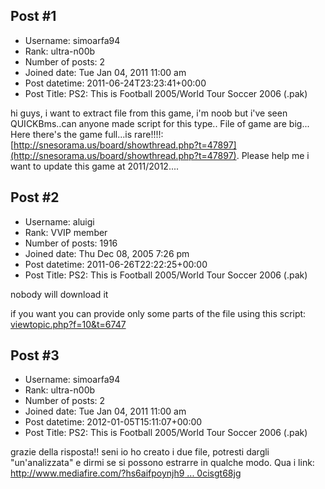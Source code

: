 ## Post #1
- Username: simoarfa94
- Rank: ultra-n00b
- Number of posts: 2
- Joined date: Tue Jan 04, 2011 11:00 am
- Post datetime: 2011-06-24T23:23:41+00:00
- Post Title: PS2: This is Football 2005/World Tour Soccer 2006 (.pak)

hi guys, i want to extract file from this game, i'm noob but i've seen QUICKBms..can anyone made script for this type..
File of game are big...
Here there's the game full...is rare!!!!:[http://snesorama.us/board/showthread.php?t=47897](http://snesorama.us/board/showthread.php?t=47897). Please help me i want to update this game at 2011/2012....
## Post #2
- Username: aluigi
- Rank: VVIP member
- Number of posts: 1916
- Joined date: Thu Dec 08, 2005 7:26 pm
- Post datetime: 2011-06-26T22:22:25+00:00
- Post Title: PS2: This is Football 2005/World Tour Soccer 2006 (.pak)

nobody will download it

if you want you can provide only some parts of the file using this script:
[viewtopic.php?f=10&t=6747](http://forum.xentax.com/viewtopic.php?f=10&t=6747)
## Post #3
- Username: simoarfa94
- Rank: ultra-n00b
- Number of posts: 2
- Joined date: Tue Jan 04, 2011 11:00 am
- Post datetime: 2012-01-05T15:11:07+00:00
- Post Title: PS2: This is Football 2005/World Tour Soccer 2006 (.pak)

grazie della risposta!! seni io ho creato i due file, potresti dargli "un'analizzata" e dirmi se si possono estrarre in qualche modo.
Qua i link:
[http://www.mediafire.com/?hs6aifpoynjh9 ... 0cisgt68jg](http://www.mediafire.com/?hs6aifpoynjh93v,c21z00cisgt68jg)
